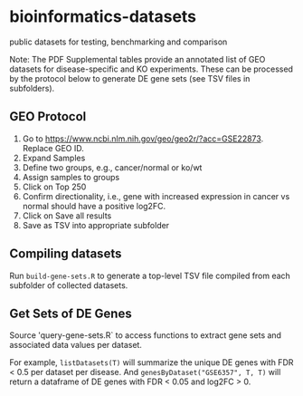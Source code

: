 # bioinformatics-datasets
public datasets for testing, benchmarking and comparison

Note: The PDF Supplemental tables provide an annotated list of GEO datasets for disease-specific and KO experiments. These can be processed by the protocol below to generate DE gene sets (see TSV files in subfolders).

## GEO Protocol
1. Go to https://www.ncbi.nlm.nih.gov/geo/geo2r/?acc=GSE22873. Replace GEO ID.
1. Expand Samples
1. Define two groups, e.g., cancer/normal or ko/wt
1. Assign samples to groups
1. Click on Top 250
1. Confirm directionality, i.e., gene with increased expression in cancer vs normal should have a positive log2FC.
1. Click on Save all results
1. Save as TSV into appropriate subfolder

## Compiling datasets
Run `build-gene-sets.R` to generate a top-level TSV file compiled from each subfolder of collected datasets.

## Get Sets of DE Genes
Source 'query-gene-sets.R` to access functions to extract gene sets and associated data values per dataset.

For example, `listDatasets(T)` will summarize the unique DE genes with FDR < 0.5 per dataset per disease. And `genesByDataset("GSE6357", T, T)` will return a dataframe of DE genes with FDR < 0.05 and log2FC > 0.

